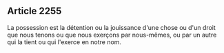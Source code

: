 Article 2255
----
La possession est la détention ou la jouissance d'une chose ou d'un droit que
nous tenons ou que nous exerçons par nous-mêmes, ou par un autre qui la tient ou
qui l'exerce en notre nom.
